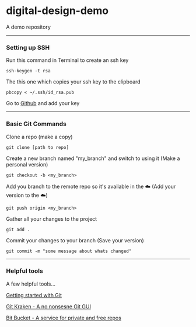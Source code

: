 # digital-design-demo
A demo repository

---

### Setting up SSH

Run this command in Terminal to create an ssh key

`ssh-keygen -t rsa`

The this one which copies your ssh key to the clipboard

`pbcopy < ~/.ssh/id_rsa.pub`

Go to [Github](https://github.com/settings/keys) and add your key

---

### Basic Git Commands

Clone a repo (make a copy)

`git clone [path to repo]`

Create a new branch named "my_branch" and switch to using it (Make a personal version) 

`git checkout -b <my_branch>`

Add you branch to the remote repo so it's available in the ☁️ (Add your version to the ☁️)

`git push origin <my_branch>`

Gather all your changes to the project

`git add .`

Commit your changes to your branch (Save your version)

`git commit -m "some message about whats changed"`

---

### Helpful tools

A  few helpful tools...

[Getting started with Git](https://rogerdudler.github.io/git-guide/)

[Git Kraken - A no nonsesne Git GUI](https://www.gitkraken.com/)

[Bit Bucket - A service for private and free repos](https://bitbucket.org/)
